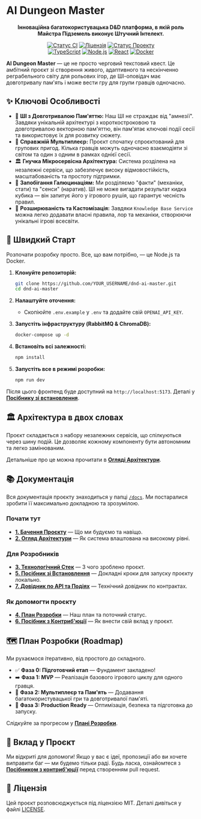 # AI Dungeon Master

<p align="center">
  <strong>Інноваційна багатокористувацька D&D платформа, в якій роль Майстра Підземель виконує Штучний Інтелект.</strong>
</p>

<p align="center">
    <a href="https://github.com/YOUR_USERNAME/dnd-ai-master/actions/workflows/ci.yml"><img src="https://img.shields.io/github/actions/workflow/status/YOUR_USERNAME/dnd-ai-master/ci.yml?branch=main&style=for-the-badge&logo=githubactions&logoColor=white" alt="Статус CI"></a>
    <a href="https://github.com/YOUR_USERNAME/dnd-ai-master/blob/main/LICENSE"><img src="https://img.shields.io/github/license/YOUR_USERNAME/dnd-ai-master?style=for-the-badge" alt="Ліцензія"></a>
    <a href="#"><img src="https://img.shields.io/badge/Статус%20Проекту-В%20Розробці-brightgreen?style=for-the-badge" alt="Статус Проекту"></a>
    <br>
    <a href="#"><img src="https://img.shields.io/badge/TypeScript-3178C6?style=for-the-badge&logo=typescript&logoColor=white" alt="TypeScript"></a>
    <a href="#"><img src="https://img.shields.io/badge/Node.js-5FA04E?style=for-the-badge&logo=nodedotjs&logoColor=white" alt="Node.js"></a>
    <a href="#"><img src="https://img.shields.io/badge/React-20232A?style=for-the-badge&logo=react&logoColor=61DAFB" alt="React"></a>
    <a href="#"><img src="https://img.shields.io/badge/Docker-2496ED?style=for-the-badge&logo=docker&logoColor=white" alt="Docker"></a>
</p>

**AI Dungeon Master** — це не просто черговий текстовий квест. Це амбітний проєкт зі створення живого, адаптивного та нескінченно реграбельного світу для рольових ігор, де ШІ-оповідач має довготривалу пам'ять і може вести гру для групи гравців одночасно.

## ✨ Ключові Особливості

*   🧠 **ШІ з Довготривалою Пам'яттю:** Наш ШІ не страждає від "амнезії". Завдяки унікальній архітектурі з короткостроковою та довготривалою векторною пам'яттю, він пам'ятає ключові події сесії та використовує їх для розвитку сюжету.
*   👥 **Справжній Мультиплеєр:** Проєкт спочатку спроєктований для групових пригод. Кілька гравців можуть одночасно взаємодіяти зі світом та один з одним в рамках однієї сесії.
*   🏛️ **Гнучка Мікросервісна Архітектура:** Система розділена на незалежні сервіси, що забезпечує високу відмовостійкість, масштабованість та простоту підтримки.
*   🔧 **Запобігання Галюцинаціям:** Ми розділяємо "факти" (механіки, стати) та "сенси" (наратив). ШІ не може вигадати результат кидка кубика — він запитує його у ігрового рушія, що гарантує чесність правил.
*   🧩 **Розширюваність та Кастомізація:** Завдяки `Knowledge Base Service` можна легко додавати власні правила, лор та механіки, створюючи унікальні ігрові всесвіти.

## 🚀 Швидкий Старт

Розпочати розробку просто. Все, що вам потрібно, — це Node.js та Docker.

1.  **Клонуйте репозиторій:**
    ```bash
    git clone https://github.com/YOUR_USERNAME/dnd-ai-master.git
    cd dnd-ai-master
    ```

2.  **Налаштуйте оточення:**
    *   Скопіюйте `.env.example` у `.env` та додайте свій `OPENAI_API_KEY`.

3.  **Запустіть інфраструктуру (RabbitMQ & ChromaDB):**
    ```bash
    docker-compose up -d
    ```

4.  **Встановіть всі залежності:**
    ```bash
    npm install
    ```

5.  **Запустіть все в режимі розробки:**
    ```bash
    npm run dev
    ```

Після цього фронтенд буде доступний на `http://localhost:5173`. Деталі у [**Посібнику зі встановлення**](./docs/5_Setup_Guide.md).

## 🏛️ Архітектура в двох словах

Проєкт складається з набору незалежних сервісів, що спілкуються через шину подій. Це дозволяє кожному компоненту бути автономним та легко замінюваним.

<!-- Замініть на зображення з вашою діаграмою потоку даних -->

Детальніше про це можна прочитати в [**Огляді Архітектури**](./docs/2_Architecture_Overview.md).

## 📚 Документація

Вся документація проєкту знаходиться у папці [`/docs`](./docs/). Ми постаралися зробити її максимально докладною та зрозумілою.

### Почати тут
*   **[1. Бачення Проєкту](./docs/1_Project_Vision.md)** — Що ми будуємо та навіщо.
*   **[2. Огляд Архітектури](./docs/2_Architecture_Overview.md)** — Як система влаштована на високому рівні.

### Для Розробників
*   **[3. Технологічний Стек](./docs/3_Technology_Stack.md)** — З чого зроблено проєкт.
*   **[5. Посібник зі Встановлення](./docs/5_Setup_Guide.md)** — Докладні кроки для запуску проєкту локально.
*   **[7. Довідник по API та Подіях](./docs/7_API_and_Events.md)** — Технічний довідник по контрактах.

### Як допомогти проєкту
*   **[4. План Розробки](./docs/4_Development_Roadmap.md)** — Наш план та поточний статус.
*   **[6. Посібник з Контриб'юції](./docs/6_Contribution_Guide.md)** — Як внести свій вклад у проєкт.

## 🗺️ План Розробки (Roadmap)

Ми рухаємося ітеративно, від простого до складного.

*   ✅ **Фаза 0: Підготовчий етап** — Фундамент закладено!
*   ➡️ **Фаза 1: MVP** — Реалізація базового ігрового циклу для одного гравця.
*   🔲 **Фаза 2: Мультиплеєр та Пам'ять** — Додавання багатокористувацької гри та довготривалої пам'яті.
*   🔲 **Фаза 3: Production Ready** — Оптимізація, безпека та підготовка до запуску.

Слідкуйте за прогресом у [**Плані Розробки**](./docs/4_Development_Roadmap.md).

## 🤝 Вклад у Проєкт

Ми відкриті для допомоги! Якщо у вас є ідеї, пропозиції або ви хочете виправити баг — ми будемо тільки раді. Будь ласка, ознайомтеся з [**Посібником з контриб'юції**](./docs/6_Contribution_Guide.md) перед створенням pull request.

## 📜 Ліцензія

Цей проєкт розповсюджується під ліцензією MIT. Деталі дивіться у файлі [LICENSE](./LICENSE).